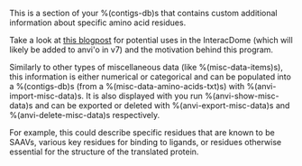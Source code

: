 This is a section of your %(contigs-db)s that contains custom additional information about specific amino acid residues. 

Take a look at [this blogpost](http://merenlab.org/2020/07/22/interacdome/#6-storing-the-per-residue-binding-frequencies-into-the-contigs-database) for potential uses in the InteracDome (which will likely be added to anvi'o in v7) and the motivation behind this program. 

Similarly to other types of miscellaneous data (like %(misc-data-items)s), this information is either numerical or categorical and can be populated into a %(contigs-db)s (from a %(misc-data-amino-acids-txt)s) with %(anvi-import-misc-data)s. It is also displayed with you run %(anvi-show-misc-data)s and can be exported or deleted with %(anvi-export-misc-data)s and %(anvi-delete-misc-data)s respectively. 

For example, this could describe specific residues that are known to be SAAVs, various key residues for binding to ligands, or residues otherwise essential for the structure of the translated protein. 
